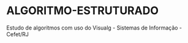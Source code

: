 # ALGORITMO-ESTRUTURADO
 Estudo de algoritmos com uso do Visualg - Sistemas de Informação - Cefet/RJ
